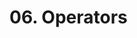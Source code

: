 # 06. Operators

<show-structure for="procedure" />

<procedure title="Operators">
    <code-block src="/Language/markup/css/scss/06_Operators/style.scss" lang="css"/>
</procedure>